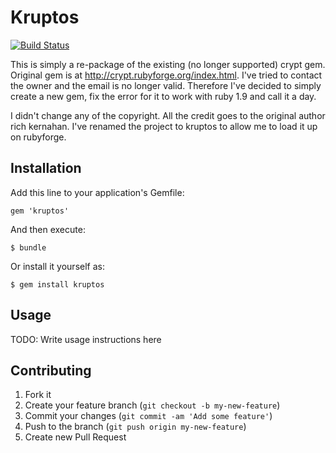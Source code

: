 # Kruptos

[![Build Status](https://travis-ci.org/patbonecrusher/kruptos.png?branch=master)](https://travis-ci.org/patbonecrusher/kruptos) 

This is simply a re-package of the existing (no longer supported) crypt gem.  
Original gem is at http://crypt.rubyforge.org/index.html.
I've tried to contact the owner and the email is no longer valid.  Therefore I've decided to simply create a new gem, fix the error for it to work with ruby 1.9 and call it a day.

I didn't change any of the copyright.  All the credit goes to the original author rich kernahan.  I've renamed the project to kruptos to allow me to load it up on rubyforge.

## Installation

Add this line to your application's Gemfile:

    gem 'kruptos'

And then execute:

    $ bundle

Or install it yourself as:

    $ gem install kruptos

## Usage

TODO: Write usage instructions here

## Contributing

1. Fork it
2. Create your feature branch (`git checkout -b my-new-feature`)
3. Commit your changes (`git commit -am 'Add some feature'`)
4. Push to the branch (`git push origin my-new-feature`)
5. Create new Pull Request
